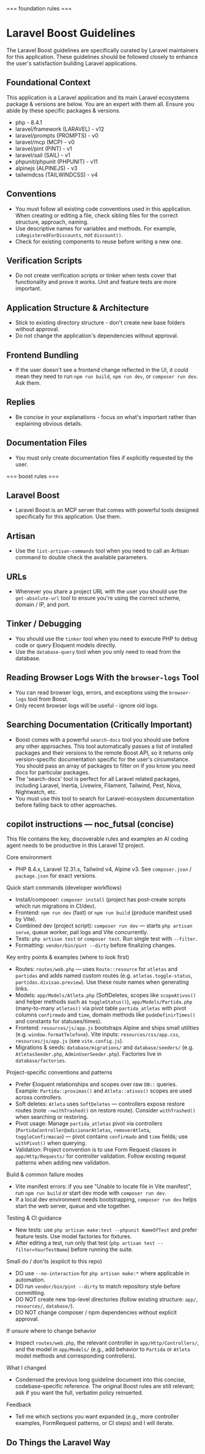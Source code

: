 <laravel-boost-guidelines>
=== foundation rules ===

# Laravel Boost Guidelines

The Laravel Boost guidelines are specifically curated by Laravel maintainers for this application. These guidelines should be followed closely to enhance the user's satisfaction building Laravel applications.

## Foundational Context

This application is a Laravel application and its main Laravel ecosystems package & versions are below. You are an expert with them all. Ensure you abide by these specific packages & versions.

-   php - 8.4.1
-   laravel/framework (LARAVEL) - v12
-   laravel/prompts (PROMPTS) - v0
-   laravel/mcp (MCP) - v0
-   laravel/pint (PINT) - v1
-   laravel/sail (SAIL) - v1
-   phpunit/phpunit (PHPUNIT) - v11
-   alpinejs (ALPINEJS) - v3
-   tailwindcss (TAILWINDCSS) - v4

## Conventions

-   You must follow all existing code conventions used in this application. When creating or editing a file, check sibling files for the correct structure, approach, naming.
-   Use descriptive names for variables and methods. For example, `isRegisteredForDiscounts`, not `discount()`.
-   Check for existing components to reuse before writing a new one.

## Verification Scripts

-   Do not create verification scripts or tinker when tests cover that functionality and prove it works. Unit and feature tests are more important.

## Application Structure & Architecture

-   Stick to existing directory structure - don't create new base folders without approval.
-   Do not change the application's dependencies without approval.

## Frontend Bundling

-   If the user doesn't see a frontend change reflected in the UI, it could mean they need to run `npm run build`, `npm run dev`, or `composer run dev`. Ask them.

## Replies

-   Be concise in your explanations - focus on what's important rather than explaining obvious details.

## Documentation Files

-   You must only create documentation files if explicitly requested by the user.

=== boost rules ===

## Laravel Boost

-   Laravel Boost is an MCP server that comes with powerful tools designed specifically for this application. Use them.

## Artisan

-   Use the `list-artisan-commands` tool when you need to call an Artisan command to double check the available parameters.

## URLs

-   Whenever you share a project URL with the user you should use the `get-absolute-url` tool to ensure you're using the correct scheme, domain / IP, and port.

## Tinker / Debugging

-   You should use the `tinker` tool when you need to execute PHP to debug code or query Eloquent models directly.
-   Use the `database-query` tool when you only need to read from the database.

## Reading Browser Logs With the `browser-logs` Tool

-   You can read browser logs, errors, and exceptions using the `browser-logs` tool from Boost.
-   Only recent browser logs will be useful - ignore old logs.

## Searching Documentation (Critically Important)

-   Boost comes with a powerful `search-docs` tool you should use before any other approaches. This tool automatically passes a list of installed packages and their versions to the remote Boost API, so it returns only version-specific documentation specific for the user's circumstance. You should pass an array of packages to filter on if you know you need docs for particular packages.
-   The 'search-docs' tool is perfect for all Laravel related packages, including Laravel, Inertia, Livewire, Filament, Tailwind, Pest, Nova, Nightwatch, etc.
-   You must use this tool to search for Laravel-ecosystem documentation before falling back to other approaches.

## copilot instructions — noc_futsal (concise)

This file contains the key, discoverable rules and examples an AI coding agent needs to be productive in this Laravel 12 project.

Core environment

-   PHP 8.4.x, Laravel 12.31.x, Tailwind v4, Alpine v3. See `composer.json` / `package.json` for exact versions.

Quick start commands (developer workflows)

-   Install/composer: `composer install` (project has post-create scripts which run migrations in CI/dev).
-   Frontend: `npm run dev` (fast) or `npm run build` (produce manifest used by Vite).
-   Combined dev (project script): `composer run dev` — starts `php artisan serve`, queue worker, pail logs and Vite concurrently.
-   Tests: `php artisan test` or `composer test`. Run single test with `--filter`.
-   Formatting: `vendor/bin/pint --dirty` before finalizing changes.

Key entry points & examples (where to look first)

-   Routes: `routes/web.php` — uses `Route::resource` for `atletas` and `partidas` and adds named custom routes (e.g. `atletas.toggle-status`, `partidas.divisao.preview`). Use these route names when generating links.
-   Models: `app/Models/Atleta.php` (SoftDeletes, scopes like `scopeAtivos()` and helper methods such as `toggleStatus()`), `app/Models/Partida.php` (many-to-many `atletas()` via pivot table `partida_atletas` with pivot columns `confirmado` and `time`, domain methods like `podeDefinirTimes()` and constants for statuses/times).
-   Frontend: `resources/js/app.js` bootstraps Alpine and ships small utilities (e.g. `window.formatTelefone`). Vite inputs: `resources/css/app.css`, `resources/js/app.js` (see `vite.config.js`).
-   Migrations & seeds: `database/migrations/` and `database/seeders/` (e.g. `AtletasSeeder.php`, `AdminUserSeeder.php`). Factories live in `database/factories`.

Project-specific conventions and patterns

-   Prefer Eloquent relationships and scopes over raw `DB::` queries. Example: `Partida::proximas()` and `Atleta::ativos()` scopes are used across controllers.
-   Soft deletes: `Atleta` uses `SoftDeletes` — controllers expose restore routes (note `->withTrashed()` on restore route). Consider `withTrashed()` when searching or restoring.
-   Pivot usage: Manage `partida_atletas` pivot via controllers (`PartidaController@adicionarAtletas`, `removerAtleta`, `toggleConfirmacao`) — pivot contains `confirmado` and `time` fields; use `withPivot()` when querying.
-   Validation: Project convention is to use Form Request classes in `app/Http/Requests/` for controller validation. Follow existing request patterns when adding new validation.

Build & common failure modes

-   Vite manifest errors: if you see "Unable to locate file in Vite manifest", run `npm run build` or start dev mode with `composer run dev`.
-   If a local dev environment needs bootstrapping, `composer run dev` helps start the web server, queue and vite together.

Testing & CI guidance

-   New tests: use `php artisan make:test --phpunit NameOfTest` and prefer feature tests. Use model factories for fixtures.
-   After editing a test, run only that test (`php artisan test --filter=YourTestName`) before running the suite.

Small do / don'ts (explicit to this repo)

-   DO use `--no-interaction` for `php artisan make:*` where applicable in automation.
-   DO run `vendor/bin/pint --dirty` to match repository style before committing.
-   DO NOT create new top-level directories (follow existing structure: `app/`, `resources/`, `database/`).
-   DO NOT change composer / npm dependencies without explicit approval.

If unsure where to change behavior

-   Inspect `routes/web.php`, the relevant controller in `app/Http/Controllers/`, and the model in `app/Models/` (e.g., add behavior to `Partida` or `Atleta` model methods and corresponding controllers).

What I changed

-   Condensed the previous long guideline document into this concise, codebase-specific reference. The original Boost rules are still relevant; ask if you want the full, verbatim policy reinserted.

Feedback

-   Tell me which sections you want expanded (e.g., more controller examples, FormRequest patterns, or CI steps) and I will iterate.

## Do Things the Laravel Way
